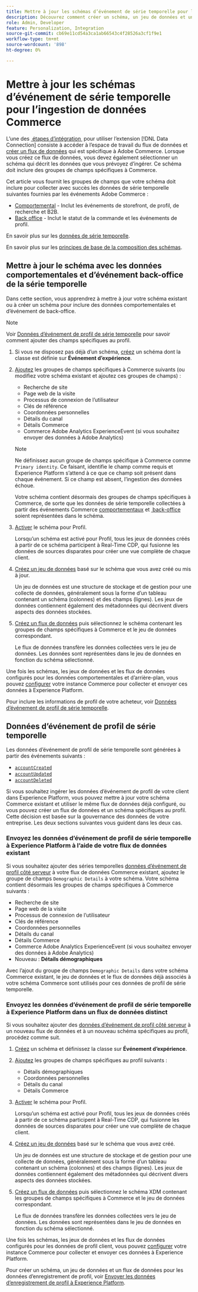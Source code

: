 ```yaml
---
title: Mettre à jour les schémas d’événement de série temporelle pour l’ingestion de données Commerce
description: Découvrez comment créer un schéma, un jeu de données et un flux de données pour collecter et envoyer des données d’événement de série temporelle pour l’ingestion de données Commerce.
role: Admin, Developer
feature: Personalization, Integration
source-git-commit: cb69e11cd54a3ca1ab66543c4f28526a3cf1f9e1
workflow-type: tm+mt
source-wordcount: '898'
ht-degree: 0%

---
```


# Mettre à jour les schémas d’événement de série temporelle pour l’ingestion de données Commerce

L’une des [&#x200B; étapes d’intégration &#x200B;](overview.md#onboarding-steps) pour utiliser l’extension [!DNL Data Connection] consiste à accéder à l’espace de travail du flux de données et [créer un flux de données](https://experienceleague.adobe.com/docs/experience-platform/datastreams/overview.html?lang=fr) qui est spécifique à Adobe Commerce. Lorsque vous créez ce flux de données, vous devez également sélectionner un schéma qui décrit les données que vous prévoyez d’ingérer. Ce schéma doit inclure des groupes de champs spécifiques à Commerce.

Cet article vous fournit les groupes de champs que votre schéma doit inclure pour collecter avec succès les données de série temporelle suivantes fournies par les événements Adobe Commerce :

- [Comportemental](events.md) - Inclut les événements de storefront, de profil, de recherche et B2B.
- [Back office](events-backoffice.md) - Inclut le statut de la commande et les événements de profil.

En savoir plus sur les [données de série temporelle](data-ingestion.md).

En savoir plus sur les [principes de base de la composition des schémas](https://experienceleague.adobe.com/docs/experience-platform/xdm/schema/composition.html?lang=fr).

## Mettre à jour le schéma avec les données comportementales et d’événement back-office de la série temporelle

Dans cette section, vous apprendrez à mettre à jour votre schéma existant ou à créer un schéma pour inclure des données comportementales et d’événement de back-office.

>[!NOTE]
>
>Voir [Données d’événement de profil de série temporelle](#time-series-profile-event-data) pour savoir comment ajouter des champs spécifiques au profil.

1. Si vous ne disposez pas déjà d’un schéma, [créez](https://experienceleague.adobe.com/docs/experience-platform/xdm/ui/resources/schemas.html?lang=fr#create) un schéma dont la classe est définie sur **Événement d’expérience**.

1. [Ajoutez](https://experienceleague.adobe.com/docs/experience-platform/xdm/ui/resources/schemas.html?lang=fr#add-field-groups) les groupes de champs spécifiques à Commerce suivants (ou modifiez votre schéma existant et ajoutez ces groupes de champs) :

   - Recherche de site
   - Page web de la visite
   - Processus de connexion de l’utilisateur
   - Clés de référence
   - Coordonnées personnelles
   - Détails du canal
   - Détails Commerce
   - Commerce Adobe Analytics ExperienceEvent (si vous souhaitez envoyer des données à Adobe Analytics)

   >[!NOTE]
   >
   > Ne définissez aucun groupe de champs spécifique à Commerce comme `Primary identity`. Ce faisant, identifie le champ comme requis et Experience Platform s’attend à ce que ce champ soit présent dans chaque événement. Si ce champ est absent, l’ingestion des données échoue.

   Votre schéma contient désormais des groupes de champs spécifiques à Commerce, de sorte que les données de série temporelle collectées à partir des événements Commerce [comportementaux](events.md) et [&#x200B; back-office](events-backoffice.md) soient représentées dans le schéma.

1. [Activer](https://experienceleague.adobe.com/docs/experience-platform/xdm/ui/resources/schemas.html?lang=fr#profile) le schéma pour Profil.

   Lorsqu’un schéma est activé pour Profil, tous les jeux de données créés à partir de ce schéma participent à Real-Time CDP, qui fusionne les données de sources disparates pour créer une vue complète de chaque client.

1. [Créez un jeu de données](https://experienceleague.adobe.com/docs/platform-learn/implement-mobile-sdk/experience-cloud/platform.html?lang=fr#create-a-dataset) basé sur le schéma que vous avez créé ou mis à jour.

   Un jeu de données est une structure de stockage et de gestion pour une collecte de données, généralement sous la forme d’un tableau contenant un schéma (colonnes) et des champs (lignes). Les jeux de données contiennent également des métadonnées qui décrivent divers aspects des données stockées.

1. [Créez un flux de données](https://experienceleague.adobe.com/docs/experience-platform/datastreams/overview.html?lang=fr) puis sélectionnez le schéma contenant les groupes de champs spécifiques à Commerce et le jeu de données correspondant.

   Le flux de données transfère les données collectées vers le jeu de données. Les données sont représentées dans le jeu de données en fonction du schéma sélectionné.

Une fois les schémas, les jeux de données et les flux de données configurés pour les données comportementales et d’arrière-plan, vous pouvez [configurer](connect-data.md#data-collection) votre instance Commerce pour collecter et envoyer ces données à Experience Platform.

Pour inclure les informations de profil de votre acheteur, voir [Données d’événement de profil de série temporelle](#time-series-profile-event-data).

## Données d’événement de profil de série temporelle

Les données d’événement de profil de série temporelle sont générées à partir des événements suivants :

- [`accountCreated`](events-backoffice.md#accountcreated)
- [`accountUpdated`](events-backoffice.md#accountupdated)
- [`accountDeleted`](events-backoffice.md#accountdeleted)

Si vous souhaitez ingérer les données d’événement de profil de votre client dans Experience Platform, vous pouvez mettre à jour votre schéma Commerce existant et utiliser le même flux de données déjà configuré, ou vous pouvez créer un flux de données et un schéma spécifiques au profil. Cette décision est basée sur la gouvernance des données de votre entreprise. Les deux sections suivantes vous guident dans les deux cas.

### Envoyez les données d’événement de profil de série temporelle à Experience Platform à l’aide de votre flux de données existant

Si vous souhaitez ajouter des séries temporelles [données d’événement de profil côté serveur](events-backoffice.md#customer-profile-events-server-side) à votre flux de données Commerce existant, ajoutez le groupe de champs `Demographic Details` à votre schéma. Votre schéma contient désormais les groupes de champs spécifiques à Commerce suivants :

- Recherche de site
- Page web de la visite
- Processus de connexion de l’utilisateur
- Clés de référence
- Coordonnées personnelles
- Détails du canal
- Détails Commerce
- Commerce Adobe Analytics ExperienceEvent (si vous souhaitez envoyer des données à Adobe Analytics)
- Nouveau : **Détails démographiques**

Avec l’ajout du groupe de champs `Demographic Details` dans votre schéma Commerce existant, le jeu de données et le flux de données déjà associés à votre schéma Commerce sont utilisés pour ces données de profil de série temporelle.

### Envoyez les données d’événement de profil de série temporelle à Experience Platform dans un flux de données distinct

Si vous souhaitez ajouter des [données d’événement de profil côté serveur](events-backoffice.md#customer-profile-events-server-side) à un nouveau flux de données et à un nouveau schéma spécifiques au profil, procédez comme suit.

1. [Créez](https://experienceleague.adobe.com/docs/experience-platform/xdm/ui/resources/schemas.html?lang=fr#create) un schéma et définissez la classe sur **Événement d’expérience**.

1. [Ajoutez](https://experienceleague.adobe.com/docs/experience-platform/xdm/ui/resources/schemas.html?lang=fr#add-field-groups) les groupes de champs spécifiques au profil suivants :

   - Détails démographiques
   - Coordonnées personnelles
   - Détails du canal
   - Détails Commerce

1. [Activer](https://experienceleague.adobe.com/docs/experience-platform/xdm/ui/resources/schemas.html?lang=fr#profile) le schéma pour Profil.

   Lorsqu’un schéma est activé pour Profil, tous les jeux de données créés à partir de ce schéma participent à Real-Time CDP, qui fusionne les données de sources disparates pour créer une vue complète de chaque client.

1. [Créez un jeu de données](https://experienceleague.adobe.com/docs/platform-learn/implement-mobile-sdk/experience-cloud/platform.html?lang=fr#create-a-dataset) basé sur le schéma que vous avez créé.

   Un jeu de données est une structure de stockage et de gestion pour une collecte de données, généralement sous la forme d’un tableau contenant un schéma (colonnes) et des champs (lignes). Les jeux de données contiennent également des métadonnées qui décrivent divers aspects des données stockées.

1. [Créez un flux de données](https://experienceleague.adobe.com/docs/experience-platform/datastreams/overview.html?lang=fr) puis sélectionnez le schéma XDM contenant les groupes de champs spécifiques à Commerce et le jeu de données correspondant.

   Le flux de données transfère les données collectées vers le jeu de données. Les données sont représentées dans le jeu de données en fonction du schéma sélectionné.

Une fois les schémas, les jeux de données et les flux de données configurés pour les données de profil client, vous pouvez [configurer](connect-data.md#data-collection) votre instance Commerce pour collecter et envoyer ces données à Experience Platform.

Pour créer un schéma, un jeu de données et un flux de données pour les données d’enregistrement de profil, voir [Envoyer les données d’enregistrement de profil à Experience Platform](profile-data.md).
